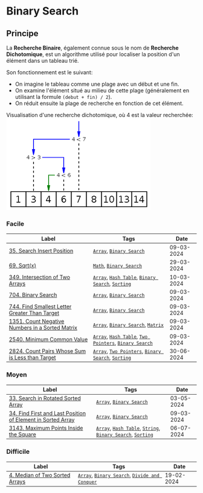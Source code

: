 # Binary Search

## Principe

La **Recherche Binaire**, également connue sous le nom de **Recherche Dichotomique**, est un algorithme utilisé pour localiser la position d'un élément dans un tableau trié.

Son fonctionnement est le suivant:

- On imagine le tableau comme une plage avec un début et une fin.
- On examine l'élément situé au milieu de cette plage (généralement en utilisant la formule `(debut + fin) / 2`).
- On réduit ensuite la plage de recherche en fonction de cet élément.

Visualisation d'une recherche dichotomique, où 4 est la valeur recherchée:  
<img src="../imgs/skills/binary_search-1.png"/>

### Facile

| Label                                                                                                                           | Tags                                                                                                                               | Date       |
| ------------------------------------------------------------------------------------------------------------------------------- | ---------------------------------------------------------------------------------------------------------------------------------- | ---------- |
| [35. Search Insert Position](../Probleme/0035.%20Search%20Insert%20Position/)                                                   | [`Array`](./array.md), [`Binary Search`](./binary_search.md)                                                                       | 09-03-2024 |
| [69. Sqrt(x)](<../Probleme/0069.%20Sqrt(x)/>)                                                                                   | [`Math`](./math.md), [`Binary Search`](./binary_search.md)                                                                         | 29-03-2024 |
| [349. Intersection of Two Arrays](../Probleme/0349.%20Intersection%20of%20Two%20Arrays/)                                        | [`Array`](./array.md), [`Hash Table`](./hash_table.md), [`Binary Search`](./binary_search.md), [`Sorting`](./sorting.md)           | 10-03-2024 |
| [704. Binary Search](../Probleme/0704.%20Binary%20Search/)                                                                      | [`Array`](./array.md), [`Binary Search`](./binary_search.md)                                                                       | 09-03-2024 |
| [744. Find Smallest Letter Greater Than Target](../Probleme/0744.%20Find%20Smallest%20Letter%20Greater%20Than%20Target/)        | [`Array`](./array.md), [`Binary Search`](./binary_search.md)                                                                       | 09-03-2024 |
| [1351. Count Negative Numbers in a Sorted Matrix](../Probleme/1351.%20Count%20Negative%20Numbers%20in%20a%20Sorted%20Matrix/)   | [`Array`](./array.md), [`Binary Search`](./binary_search.md), [`Matrix`](./matrix.md)                                              | 09-03-2024 |
| [2540. Minimum Common Value](../Probleme/2540.%20Minimum%20Common%20Value/)                                                     | [`Array`](./array.md), [`Hash Table`](./hash_table.md), [`Two Pointers`](./two_pointers.md), [`Binary Search`](./binary_search.md) | 09-03-2024 |
| [2824. Count Pairs Whose Sum is Less than Target](../Probleme/2824.%20Count%20Pairs%20Whose%20Sum%20is%20Less%20than%20Target/) | [`Array`](./array.md), [`Two Pointers`](./two_pointers.md), [`Binary Search`](./binary_search.md), [`Sorting`](./sorting.md)       | 30-06-2024 |

### Moyen

| Label                                                                                                                                                         | Tags                                                                                                                                              | Date       |
| ------------------------------------------------------------------------------------------------------------------------------------------------------------- | ------------------------------------------------------------------------------------------------------------------------------------------------- | ---------- |
| [33. Search in Rotated Sorted Array](../Probleme/0034.%20Find%20First%20and%20Last%20Position%20of%20Element%20in%20Sorted%20Array/)                          | [`Array`](./array.md), [`Binary Search`](./binary_search.md)                                                                                      | 03-05-2024 |
| [34. Find First and Last Position of Element in Sorted Array](../Probleme/0034.%20Find%20First%20and%20Last%20Position%20of%20Element%20in%20Sorted%20Array/) | [`Array`](./array.md), [`Binary Search`](./binary_search.md)                                                                                      | 09-03-2024 |
| [3143. Maximum Points Inside the Square](../Probleme/3143.%20Maximum%20Points%20Inside%20the%20Square/)                                                       | [`Array`](./array.md), [`Hash Table`](./hash_table.md), [`String`](./string.md), [`Binary Search`](./binary_search.md), [`Sorting`](./sorting.md) | 06-07-2024 |

### Difficile

| Label                                                                                      | Tags                                                                                                          | Date       |
| ------------------------------------------------------------------------------------------ | ------------------------------------------------------------------------------------------------------------- | ---------- |
| [4. Median of Two Sorted Arrays](../Probleme/0004.%20Median%20of%20Two%20Sorted%20Arrays/) | [`Array`](./array.md), [`Binary Search`](./binary_search.md), [`Divide and Conquer`](./divide_and_conquer.md) | 19-02-2024 |
